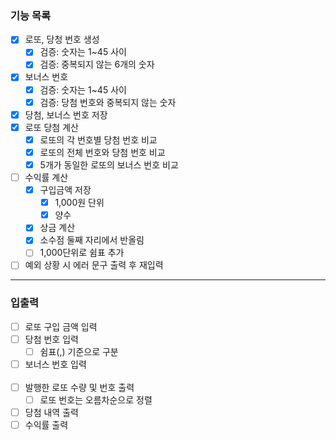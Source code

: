 ### 기능 목록
 - [x] 로또, 당청 번호 생성
   - [x] 검증: 숫자는 1~45 사이
   - [x] 검증: 중복되지 않는 6개의 숫자
 - [x] 보너스 번호
   - [x] 검증: 숫자는 1~45 사이
   - [x] 검증: 당첨 번호와 중복되지 않는 숫자
 - [x] 당첨, 보너스 번호 저장
 - [x] 로또 당첨 계산
   - [x] 로또의 각 번호별 당첨 번호 비교
   - [x] 로또의 전체 번호와 당첨 번호 비교 
   - [x] 5개가 동일한 로또의 보너스 번호 비교
 - [ ] 수익률 계산
   - [x] 구입금액 저장
     - [x] 1,000원 단위
     - [x] 양수
   - [x] 상금 계산
   - [x] 소수점 둘째 자리에서 반올림
   - [ ] 1,000단위로 쉼표 추가
 - [ ] 예외 상황 시 에러 문구 출력 후 재입력
---
### 입출력
 - [ ] 로또 구입 금액 입력
 - [ ] 당첨 번호 입력
   - [ ] 쉼표(,) 기준으로 구분
 - [ ] 보너스 번호 입력
 <br><br>
 - [ ] 발행한 로또 수량 및 번호 출력
   - [ ] 로또 번호는 오름차순으로 정렬
 - [ ] 당첨 내역 출력
 - [ ] 수익률 출력